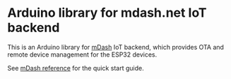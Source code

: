# Arduino library for mdash.net IoT backend

This is an Arduino library for [mDash](https://mdash.net) IoT backend,
which provides OTA and remote device management for the ESP32 devices.

See [mDash reference](https://forum.mdash.net/t/mdash-documentation-reference/34) for the quick start guide.
